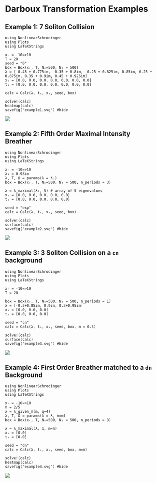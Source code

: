 # Darboux Transformation Examples

## Example 1: 7 Soliton Collision
```@setup 1
using NonlinearSchrodinger
using Plots
using LaTeXStrings
```

```@example 1
xᵣ = -10=>10
T = 20
seed = "0"
box = Box(xᵣ, T, Nₓ=500, Nₜ = 500)
λ = [-0.45 + 0.775im, -0.35 + 0.8im, -0.25 + 0.825im, 0.85im, 0.25 + 0.875im, 0.35 + 0.9im, 0.45 + 0.925im]
xₛ = [0.0, 0.0, 0.0, 0.0, 0.0, 0.0, 0.0]
tₛ = [0.0, 0.0, 0.0, 0.0, 0.0, 0.0, 0.0]

calc = Calc(λ, tₛ, xₛ, seed, box) 

solve!(calc)
heatmap(calc) 
savefig("example1.svg") #hide
```
![](example1.svg)

## Example 2: Fifth Order Maximal Intensity Breather
```@setup 2
using NonlinearSchrodinger
using Plots
using LaTeXStrings
```

```@example 2
xᵣ = -10=>10
λ₁ = 0.98im
λ, T, Ω = params(λ = λ₁)
box = Box(xᵣ, T, Nₓ=500, Nₜ = 500, n_periods = 3)

λ = λ_maximal(λ₁, 5) # array of 5 eigenvalues
xₛ = [0.0, 0.0, 0.0, 0.0, 0.0]
tₛ = [0.0, 0.0, 0.0, 0.0, 0.0]

seed = "exp"
calc = Calc(λ, tₛ, xₛ, seed, box) 

solve!(calc)
surface(calc) 
savefig("example2.svg") #hide
```
![](example2.svg)

## Example 3: 3 Soliton Collision on a ``cn`` background
```@setup 3
using NonlinearSchrodinger
using Plots
using LaTeXStrings
```

```@example 3
xᵣ = -10=>10
T = 20

box = Box(xᵣ, T, Nₓ=500, Nₜ = 500, n_periods = 1)
λ = [-0.3+0.85im, 0.9im, 0.3+0.95im]
xₛ = [0.0, 0.0, 0.0]
tₛ = [0.0, 0.0, 0.0]

seed = "cn"
calc = Calc(λ, tₛ, xₛ, seed, box, m = 0.5) 

solve!(calc)
surface(calc) 
savefig("example3.svg") #hide
```
![](example3.svg)

## Example 4: First Order Breather matched to a ``dn`` Background
```@setup 4 
using NonlinearSchrodinger
using Plots
using LaTeXStrings
```

```@example 4
xᵣ = -10=>10
m = 2/5
λ = λ_given_m(m, q=4)
λ, T, Ω = params(λ = λ, m=m)
box = Box(xᵣ, T, Nₓ=500, Nₜ = 500, n_periods = 3)

λ = λ_maximal(λ, 1, m=m)
xₛ = [0.0]
tₛ = [0.0]

seed = "dn"
calc = Calc(λ, tₛ, xₛ, seed, box, m=m) 

solve!(calc)
heatmap(calc) 
savefig("example4.svg") #hide
```
![](example4.svg)